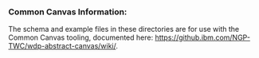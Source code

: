 ### Common Canvas Information:

The schema and example files in these directories are for use with the Common Canvas tooling, documented here: https://github.ibm.com/NGP-TWC/wdp-abstract-canvas/wiki/.
